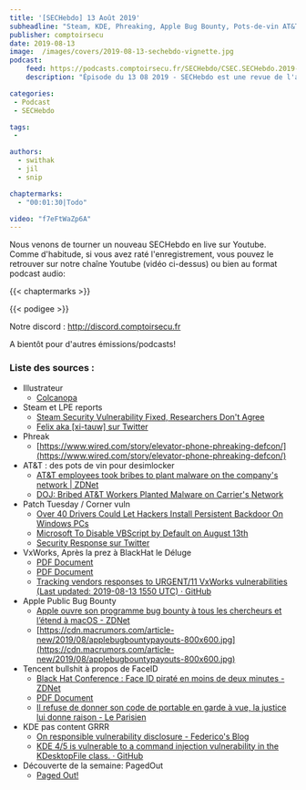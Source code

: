 ```yaml
---
title: '[SECHebdo] 13 Août 2019'
subheadline: "Steam, KDE, Phreaking, Apple Bug Bounty, Pots-de-vin AT&T, Corner Vuln, VwWorks, FaceID, etc."
publisher: comptoirsecu
date: 2019-08-13
image:  /images/covers/2019-08-13-sechebdo-vignette.jpg
podcast:
    feed: https://podcasts.comptoirsecu.fr/SECHebdo/CSEC.SECHebdo.2019-08-13.m4a
    description: "Épisode du 13 08 2019 - SECHebdo est une revue de l'actualité cybersécurité réalisée en live sur Youtube, généralement le mardi soir."

categories:
 - Podcast
 - SECHebdo

tags:
 - 

authors:
  - swithak
  - jil
  - snip

chaptermarks:
  - "00:01:30|Todo"

video: "f7eFtWaZp6A"
---
```


Nous venons de tourner un nouveau SECHebdo en live sur Youtube. Comme d'habitude, si vous avez raté l'enregistrement, vous pouvez le retrouver sur notre chaîne Youtube (vidéo ci-dessus) ou bien au format podcast audio:

{{< chaptermarks >}}

{{< podigee >}}

Notre discord : <http://discord.comptoirsecu.fr>

A bientôt pour d'autres émissions/podcasts!

### Liste des sources :

*  Illustrateur
	* [Colcanopa](https://twitter.com/colcanopa)
*  Steam et LPE reports
	* [Steam Security Vulnerability Fixed, Researchers Don't Agree](https://www.bleepingcomputer.com/news/security/steam-security-vulnerability-fixed-researchers-dont-agree/)
	* [Felix aka [xi-tauw] sur Twitter](https://twitter.com/PsiDragon/status/1159001957794766849)
*  Phreak
	* [https://www.wired.com/story/elevator-phone-phreaking-defcon/](https://www.wired.com/story/elevator-phone-phreaking-defcon/)
*  AT&T : des pots de vin pour desimlocker
	* [AT&T employees took bribes to plant malware on the company's network | ZDNet](https://www.zdnet.com/article/at-t-employees-took-bribes-to-plant-malware-on-the-companys-network/)
	* [DOJ: Bribed AT&T Workers Planted Malware on Carrier's Network](https://www.bankinfosecurity.com/doj-bribed-att-workers-planted-malware-on-carriers-network-a-12885)
* Patch Tuesday / Corner vuln
	* [Over 40 Drivers Could Let Hackers Install Persistent Backdoor On Windows PCs](https://thehackernews.com/2019/08/windows-driver-vulnerability.html)
	* [Microsoft To Disable VBScript by Default on August 13th](https://www.bleepingcomputer.com/news/security/microsoft-to-disable-vbscript-by-default-on-august-13th/)
	* [Security Response sur Twitter](https://twitter.com/msftsecresponse/status/1161331421895512064)
*  VxWorks, Après la prez à BlackHat le Déluge
	* [PDF Document](http://i.blackhat.com/USA-19/Thursday/us-19-Seri-Critical-Zero-Days-Remotely-Compromise-The-Most-Popular-Real-Time-OS.pdf)
	* [PDF Document](http://i.blackhat.com/USA-19/Thursday/us-19-Seri-Critical-Zero-Days-Remotely-Compromise-The-Most-Popular-Real-Time-OS-wp.pdf)
	* [Tracking vendors responses to URGENT/11 VxWorks vulnerabilities (Last updated: 2019-08-13 1550 UTC) · GitHub](https://gist.github.com/SwitHak/7e1bfa1e36a5f1f02d900062d188a8a4)
*  Apple Public Bug Bounty
	* [Apple ouvre son programme bug bounty à tous les chercheurs et l’étend à macOS - ZDNet](https://www.zdnet.fr/actualites/apple-ouvre-son-programme-bug-bounty-a-tous-les-chercheurs-et-l-etend-a-macos-39888985.htm)
	* [https://cdn.macrumors.com/article-new/2019/08/applebugbountypayouts-800x600.jpg](https://cdn.macrumors.com/article-new/2019/08/applebugbountypayouts-800x600.jpg)
*  Tencent bullshit à propos de FaceID
	* [Black Hat Conference : Face ID piraté en moins de deux minutes - ZDNet](https://www.zdnet.fr/actualites/black-hat-conference-face-id-pirate-en-moins-de-deux-minutes-39889023.htm)
	* [PDF Document](https://i.blackhat.com/USA-19/Wednesday/us-19-Chen-Biometric-Authentication-Under-Threat-Liveness-Detection-Hacking.pdf)
	* [Il refuse de donner son code de portable en garde à vue, la justice lui donne raison - Le Parisien](http://www.leparisien.fr/faits-divers/garde-a-vue-et-deverrouillage-des-telephones-portables-une-jurisprudence-qui-fera-date-11-06-2019-8090817.php)
*  KDE pas content GRRR
	* [On responsible vulnerability disclosure - Federico's Blog](https://people.gnome.org/~federico/blog/on-responsible-vulnerability-disclosure.html)
	* [KDE 4/5 is vulnerable to a command injection vulnerability in the KDesktopFile class. · GitHub](https://gist.github.com/zeropwn/630832df151029cb8f22d5b6b9efaefb)
*  Découverte de la semaine: PagedOut
	* [Paged Out!](https://pagedout.institute/)

